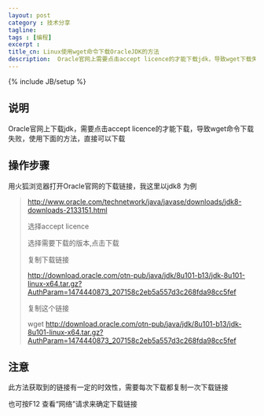 ```yaml
---
layout: post
category : 技术分享
tagline:
tags : [编程]
excerpt :
title_cn: Linux使用wget命令下载OracleJDK的方法
description:  Oracle官网上需要点击accept licence的才能下载jdk，导致wget下载失败......
---
```

{% include JB/setup %}

## 说明

  Oracle官网上下载jdk，需要点击accept licence的才能下载，导致wget命令下载失败，使用下面的方法，直接可以下载

## 操作步骤

  用火狐浏览器打开Oracle官网的下载链接，我这里以jdk8 为例

>
>  http://www.oracle.com/technetwork/java/javase/downloads/jdk8-downloads-2133151.html
>
>
>  选择accept licence
>
>  选择需要下载的版本,点击下载
>
>  复制下载链接
>
>  http://download.oracle.com/otn-pub/java/jdk/8u101-b13/jdk-8u101-linux-x64.tar.gz?AuthParam=1474440873_207158c2eb5a557d3c268fda98cc5fef
> 
>  复制这个链接
>
>  wget  http://download.oracle.com/otn-pub/java/jdk/8u101-b13/jdk-8u101-linux-x64.tar.gz?AuthParam=1474440873_207158c2eb5a557d3c268fda98cc5fef 
>

## 注意

  此方法获取到的链接有一定的时效性，需要每次下载都复制一次下载链接
  
  也可按F12 查看“网络”请求来确定下载链接